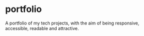 # portfolio
A portfolio of my tech projects, with the aim of being responsive, accessible, readable and attractive.
